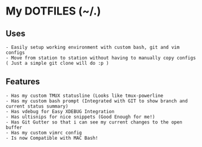 My DOTFILES (~/.)
===

Uses
---
	- Easily setup working environment with custom bash, git and vim configs
	- Move from station to station without having to manually copy configs ( Just a simple git clone will do :p )

Features
---
	- Has my custom TMUX statusline (Looks like tmux-powerline
	- Has my custom bash prompt (Integrated with GIT to show branch and current status summary)
	- Has vdebug for Easy XDEBUG Integration
	- Has ultisnips for nice snippets (Good Enough for me!)
	- Has Git Gutter so that i can see my current changes to the open buffer
	- Has my custom vimrc config
	- Is now Compatible with MAC Bash!
